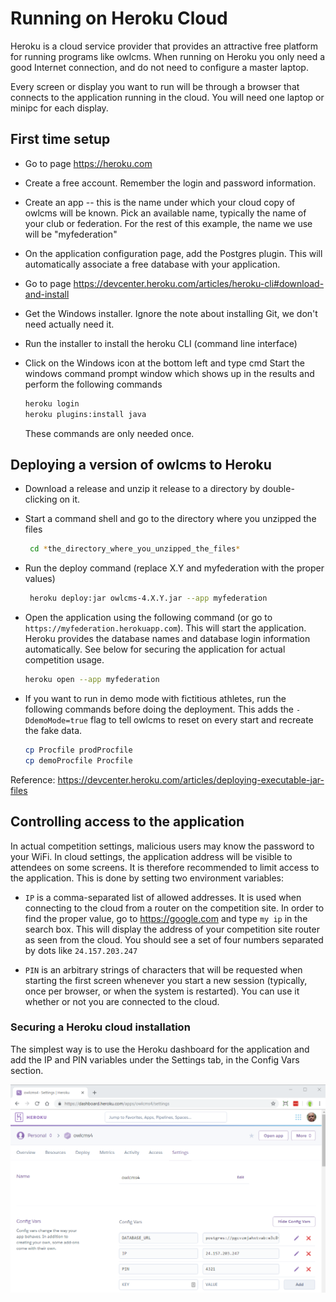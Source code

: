 # Running on Heroku Cloud

Heroku is a cloud service provider that provides an attractive free platform for running programs like owlcms.
When running on Heroku you only need a good Internet connection, and do not need to configure a master laptop.

Every screen or display you want to run will be through a browser that connects to the application running in the cloud.
You will need one laptop or minipc for each display.

## First time setup

- Go to page https://heroku.com
- Create a free account. Remember the login and password information.
- Create an app -- this is the name under which your cloud copy of owlcms will be known. Pick an available name, typically the name of your club or federation. For the rest of this example, the name we use will be "myfederation"
- On the application configuration page, add the Postgres plugin.  This will automatically associate a free database with your application.
- Go to page https://devcenter.heroku.com/articles/heroku-cli#download-and-install
- Get the Windows installer.  Ignore the note about installing Git, we don't need actually need it.
  
- Run the installer to install the heroku CLI (command line interface)
- Click on the Windows icon at the bottom left and type cmd
  Start the windows command prompt window which shows up in the results and perform the following commands

  ```bash
  heroku login
  heroku plugins:install java 
  ```
  These commands are only needed once.

## Deploying a version of owlcms to Heroku

- Download a release and unzip it release to a directory by double-clicking on it. 
  
- Start a command shell and go to the directory where you unzipped the files
  ```bash
   cd *the_directory_where_you_unzipped_the_files*
  ```

- Run the deploy command (replace X.Y and myfederation with the proper values)

  ```bash
   heroku deploy:jar owlcms-4.X.Y.jar --app myfederation 
  ```
  
- Open the application using the following command (or go to ``https://myfederation.herokuapp.com``). This will start the application. Heroku provides the database names and database login information automatically.  See below for securing the application for actual competition usage.
  
  ```bash
  heroku open --app myfederation
  ```
  
- If you want to run in demo mode with fictitious athletes, run the following commands before doing the deployment. This adds the `-DdemoMode=true` flag to tell owlcms to reset on every start and recreate the fake data.
  
  ```bash
  cp Procfile prodProcfile
  cp demoProcfile Procfile
  ```

Reference: https://devcenter.heroku.com/articles/deploying-executable-jar-files

## Controlling access to the application

In actual competition settings, malicious users may know the password to your WiFi.  In cloud settings, the application address will be visible to attendees on some screens.  It is therefore recommended to limit access to the application.  This is done by setting two environment variables:

- `IP` is a comma-separated list of allowed addresses.  It is used when connecting to the cloud from a router on the competition site. In order to find the proper value, go to https://google.com and type 
  `my ip`
  in the search box.  This will display the address of your competition site router as seen from the cloud.  You should see a set of four numbers separated by dots like `24.157.203.247`                                        

- `PIN` is an arbitrary strings of characters that will be requested when starting the first screen whenever you start a new session (typically, once per browser, or when the system is restarted).  You can use it whether or not you are connected to the cloud.

### Securing a Heroku cloud installation

The simplest way is to use the Heroku dashboard for the application and add the IP and PIN variables under the Settings tab, in the Config Vars section.

![pin](img\Heroku\pin.png)